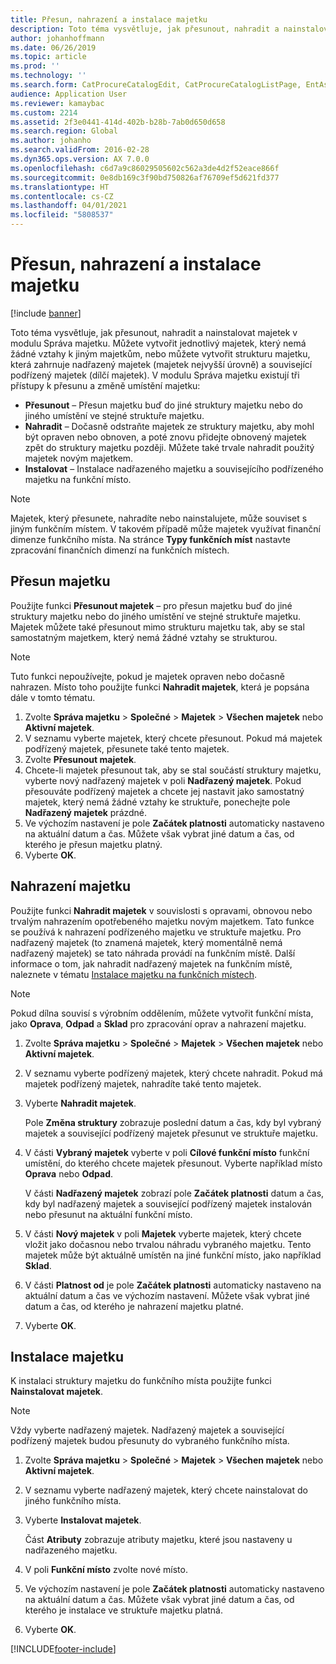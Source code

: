 ```yaml
---
title: Přesun, nahrazení a instalace majetku
description: Toto téma vysvětluje, jak přesunout, nahradit a nainstalovat majetek v modulu Správa majetku.
author: johanhoffmann
ms.date: 06/26/2019
ms.topic: article
ms.prod: ''
ms.technology: ''
ms.search.form: CatProcureCatalogEdit, CatProcureCatalogListPage, EntAssetObjectReplace, EntAssetObjectInstallLookup, EntAssetObjectMove, EntAssetObjectTableEditSubObjects
audience: Application User
ms.reviewer: kamaybac
ms.custom: 2214
ms.assetid: 2f3e0441-414d-402b-b28b-7ab0d650d658
ms.search.region: Global
ms.author: johanho
ms.search.validFrom: 2016-02-28
ms.dyn365.ops.version: AX 7.0.0
ms.openlocfilehash: c6d7a9c86029505602c562a3de4d2f52eace866f
ms.sourcegitcommit: 0e8db169c3f90bd750826af76709ef5d621fd377
ms.translationtype: HT
ms.contentlocale: cs-CZ
ms.lasthandoff: 04/01/2021
ms.locfileid: "5808537"
---
```

# <a name="move-replace-and-install-assets"></a>Přesun, nahrazení a instalace majetku

[!include [banner](../../includes/banner.md)]

 

Toto téma vysvětluje, jak přesunout, nahradit a nainstalovat majetek v modulu Správa majetku. Můžete vytvořit jednotlivý majetek, který nemá žádné vztahy k jiným majetkům, nebo můžete vytvořit strukturu majetku, která zahrnuje nadřazený majetek (majetek nejvyšší úrovně) a související podřízený majetek (dílčí majetek). V modulu Správa majetku existují tři přístupy k přesunu a změně umístění majetku:

- **Přesunout** – Přesun majetku buď do jiné struktury majetku nebo do jiného umístění ve stejné struktuře majetku.
- **Nahradit** – Dočasně odstraňte majetek ze struktury majetku, aby mohl být opraven nebo obnoven, a poté znovu přidejte obnovený majetek zpět do struktury majetku později. Můžete také trvale nahradit použitý majetek novým majetkem.
- **Instalovat** – Instalace nadřazeného majetku a souvisejícího podřízeného majetku na funkční místo.

> [!NOTE]
> Majetek, který přesunete, nahradíte nebo nainstalujete, může souviset s jiným funkčním místem. V takovém případě může majetek využívat finanční dimenze funkčního místa. Na stránce **Typy funkčních míst** nastavte zpracování finančních dimenzí na funkčních místech.

## <a name="move-asset"></a>Přesun majetku

Použijte funkci **Přesunout majetek** – pro přesun majetku buď do jiné struktury majetku nebo do jiného umístění ve stejné struktuře majetku. Majetek můžete také přesunout mimo strukturu majetku tak, aby se stal samostatným majetkem, který nemá žádné vztahy se strukturou.

> [!NOTE]
> Tuto funkci nepoužívejte, pokud je majetek opraven nebo dočasně nahrazen. Místo toho použijte funkci **Nahradit majetek**, která je popsána dále v tomto tématu.

1. Zvolte **Správa majetku** \> **Společné** \> **Majetek** \> **Všechen majetek** nebo **Aktivní majetek**.
2. V seznamu vyberte majetek, který chcete přesunout. Pokud má majetek podřízený majetek, přesunete také tento majetek.
3. Zvolte **Přesunout majetek**.
4. Chcete-li majetek přesunout tak, aby se stal součástí struktury majetku, vyberte nový nadřazený majetek v poli **Nadřazený majetek**. Pokud přesouváte podřízený majetek a chcete jej nastavit jako samostatný majetek, který nemá žádné vztahy ke struktuře, ponechejte pole **Nadřazený majetek** prázdné.
5. Ve výchozím nastavení je pole **Začátek platnosti** automaticky nastaveno na aktuální datum a čas. Můžete však vybrat jiné datum a čas, od kterého je přesun majetku platný.
6. Vyberte **OK**.

## <a name="replace-asset"></a>Nahrazení majetku

Použijte funkci **Nahradit majetek** v souvislosti s opravami, obnovou nebo trvalým nahrazením opotřebeného majetku novým majetkem. Tato funkce se používá k nahrazení podřízeného majetku ve struktuře majetku. Pro nadřazený majetek (to znamená majetek, který momentálně nemá nadřazený majetek) se tato náhrada provádí na funkčním místě. Další informace o tom, jak nahradit nadřazený majetek na funkčním místě, naleznete v tématu [Instalace majetku na funkčních místech](../functional-locations/install-objects-on-functional-locations.md).

> [!NOTE]
> Pokud dílna souvisí s výrobním oddělením, můžete vytvořit funkční místa, jako **Oprava**, **Odpad** a **Sklad** pro zpracování oprav a nahrazení majetku.

1. Zvolte **Správa majetku** \> **Společné** \> **Majetek** \> **Všechen majetek** nebo **Aktivní majetek**.
2. V seznamu vyberte podřízený majetek, který chcete nahradit. Pokud má majetek podřízený majetek, nahradíte také tento majetek.
3. Vyberte **Nahradit majetek**.

    Pole **Změna struktury** zobrazuje poslední datum a čas, kdy byl vybraný majetek a související podřízený majetek přesunut ve struktuře majetku.

4. V části **Vybraný majetek** vyberte v poli **Cílové funkční místo** funkční umístění, do kterého chcete majetek přesunout. Vyberte například místo **Oprava** nebo **Odpad**.

    V části **Nadřazený majetek** zobrazí pole **Začátek platnosti** datum a čas, kdy byl nadřazený majetek a související podřízený majetek instalován nebo přesunut na aktuální funkční místo.

5. V části **Nový majetek** v poli **Majetek** vyberte majetek, který chcete vložit jako dočasnou nebo trvalou náhradu vybraného majetku. Tento majetek může být aktuálně umístěn na jiné funkční místo, jako například **Sklad**.
7. V části **Platnost od** je pole **Začátek platnosti** automaticky nastaveno na aktuální datum a čas ve výchozím nastavení. Můžete však vybrat jiné datum a čas, od kterého je nahrazení majetku platné.
8. Vyberte **OK**.

## <a name="install-asset"></a>Instalace majetku

K instalaci struktury majetku do funkčního místa použijte funkci **Nainstalovat majetek**.

> [!NOTE]
> Vždy vyberte nadřazený majetek. Nadřazený majetek a související podřízený majetek budou přesunuty do vybraného funkčního místa.

1. Zvolte **Správa majetku** \> **Společné** \> **Majetek** \> **Všechen majetek** nebo **Aktivní majetek**.
2. V seznamu vyberte nadřazený majetek, který chcete nainstalovat do jiného funkčního místa.
3. Vyberte **Instalovat majetek**.

    Část **Atributy** zobrazuje atributy majetku, které jsou nastaveny u nadřazeného majetku.

4. V poli **Funkční místo** zvolte nové místo.
5. Ve výchozím nastavení je pole **Začátek platnosti** automaticky nastaveno na aktuální datum a čas. Můžete však vybrat jiné datum a čas, od kterého je instalace ve struktuře majetku platná.
6. Vyberte **OK**.


[!INCLUDE[footer-include](../../../includes/footer-banner.md)]